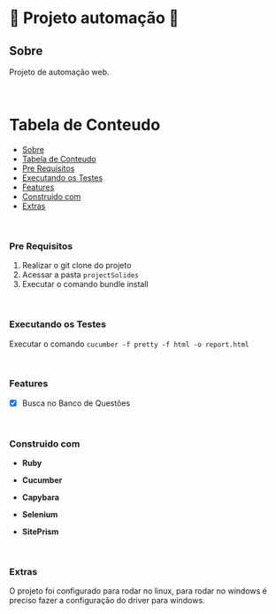 # 🚀 Projeto automação 🚀

<a name="sobre"></a>
## Sobre

Projeto de automação web.

<br>

 Tabela de Conteudo
=================
<!--ts-->
   * [Sobre](#Sobre)
   * [Tabela de Conteudo](#tabela-de-conteudo)
   * [Pre Requisitos](#pre-requisitos)
   * [Executando os Testes](#executando-os-testes)
   * [Features](#-features)
   * [Construido com](#construido-com)
   * [Extras](#extras)
<!--te-->

<br>
<a name="pre-requisitos"></a>

### Pre Requisitos
1.  Realizar o git clone do projeto
2.  Acessar a pasta `projectSolides` 
3.  Executar o comando bundle install

<br>
<a name="executando-testes"></a>

### Executando os Testes

Executar o comando `cucumber -f pretty -f html -o report.html`


<br>
<a name="features"></a>

### Features

- [X] Busca no Banco de Questões


<br>
<a name="construido-com"></a>

### Construido com

* **Ruby** 

* **Cucumber**

* **Capybara** 

* **Selenium** 

* **SitePrism** 

<br>
<a name="extras"></a>

### Extras

O projeto foi configurado para rodar no linux, para rodar no windows é preciso fazer a configuração do driver para windows.

<br>
